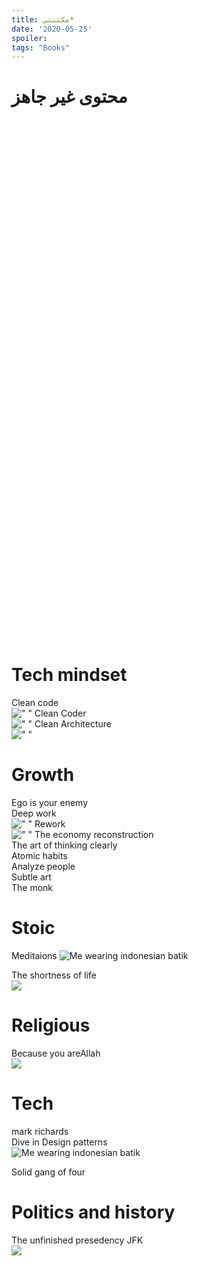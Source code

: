 ```yaml
---
title: مكتبتي*
date: '2020-05-25'
spoiler: 
tags: "Books"
---
```


# محتوى غير جاهز

<br>
<br>
<br>
<br>
<br>
<br>
<br>
<br>
<br>
<br>
<br>
<br>
<br>
<br>
<br>
<br>
<br>
<br>
<br>
<br>
<br>
<br>
<br>
<br>
<br>
<br>
<br>
<br>
<br>
<br>
<br>
<br>
<br>
<br>
<br>
<br>
<br>
<br>
<br>
<br>
<br>
<br>
<br>
<br>
<br>
<br>
<br>
<br>
<br>











# Tech mindset<br>
Clean code <br>
![" "](./code.jpeg)
Clean Coder<br>
![" "](./coder.jpeg)
Clean Architecture<br>
![" "](./architecture.jpeg)

# Growth
Ego is your enemy<br>
Deep work<br>
![" "](./DeepWork.jpg)
Rework<br>
![" "](./Rework.jpg)
The economy reconstruction<br>
The art of thinking clearly<br>
Atomic habits<br>
Analyze people<br>
Subtle art<br>
The monk<br>

# Stoic<br>
Meditaions
![Me wearing indonesian batik](./meditations.jpg)

The shortness of life<br>
![ ](./onTheShortnessOfLife.jpg)
# Religious<br>
Because you areAllah<br>
![ ](./because.jpeg)

# Tech<br>
mark richards<br> 
Dive in Design patterns <br>
![Me wearing indonesian batik](./DesignPatterns.jpg)

Solid gang of four<br>

# Politics and history<br>
The unfinished presedency JFK<br>
![ ](./JFK.jpg)
